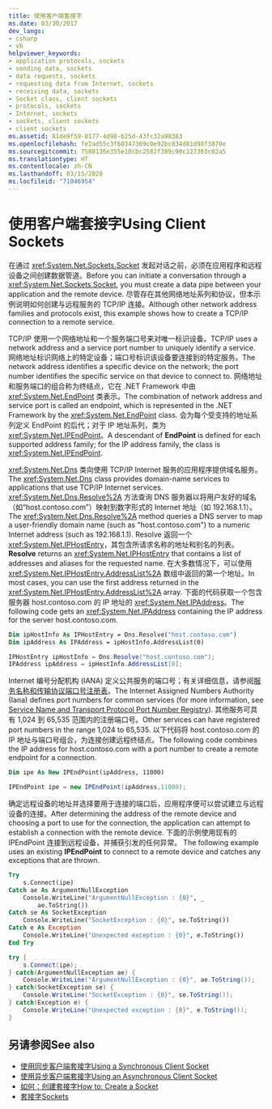 ```yaml
---
title: 使用客户端套接字
ms.date: 03/30/2017
dev_langs:
- csharp
- vb
helpviewer_keywords:
- application protocols, sockets
- sending data, sockets
- data requests, sockets
- requesting data from Internet, sockets
- receiving data, sockets
- Socket class, client sockets
- protocols, sockets
- Internet, sockets
- sockets, client sockets
- client sockets
ms.assetid: 81de9f59-8177-4d98-b25d-43fc32a98383
ms.openlocfilehash: fe2ad55c3f60347369c0e92bc834d81d98f3870e
ms.sourcegitcommit: 7588136e355e10cbc2582f389c90c127363c02a5
ms.translationtype: HT
ms.contentlocale: zh-CN
ms.lasthandoff: 03/15/2020
ms.locfileid: "71046954"
---
```

# <a name="using-client-sockets"></a><span data-ttu-id="dc559-102">使用客户端套接字</span><span class="sxs-lookup"><span data-stu-id="dc559-102">Using Client Sockets</span></span>
<span data-ttu-id="dc559-103">在通过 <xref:System.Net.Sockets.Socket> 发起对话之前，必须在应用程序和远程设备之间创建数据管道。</span><span class="sxs-lookup"><span data-stu-id="dc559-103">Before you can initiate a conversation through a <xref:System.Net.Sockets.Socket>, you must create a data pipe between your application and the remote device.</span></span> <span data-ttu-id="dc559-104">尽管存在其他网络地址系列和协议，但本示例说明如何创建与远程服务的 TCP/IP 连接。</span><span class="sxs-lookup"><span data-stu-id="dc559-104">Although other network address families and protocols exist, this example shows how to create a TCP/IP connection to a remote service.</span></span>  
  
 <span data-ttu-id="dc559-105">TCP/IP 使用一个网络地址和一个服务端口号来对唯一标识设备。</span><span class="sxs-lookup"><span data-stu-id="dc559-105">TCP/IP uses a network address and a service port number to uniquely identify a service.</span></span> <span data-ttu-id="dc559-106">网络地址标识网络上的特定设备；端口号标识该设备要连接到的特定服务。</span><span class="sxs-lookup"><span data-stu-id="dc559-106">The network address identifies a specific device on the network; the port number identifies the specific service on that device to connect to.</span></span> <span data-ttu-id="dc559-107">网络地址和服务端口的组合称为终结点，它在 .NET Framework 中由 <xref:System.Net.EndPoint> 类表示。</span><span class="sxs-lookup"><span data-stu-id="dc559-107">The combination of network address and service port is called an endpoint, which is represented in the .NET Framework by the <xref:System.Net.EndPoint> class.</span></span> <span data-ttu-id="dc559-108">会为每个受支持的地址系列定义 EndPoint 的后代；对于 IP 地址系列，类为 <xref:System.Net.IPEndPoint>。</span><span class="sxs-lookup"><span data-stu-id="dc559-108">A descendant of **EndPoint** is defined for each supported address family; for the IP address family, the class is <xref:System.Net.IPEndPoint>.</span></span>  
  
 <span data-ttu-id="dc559-109"><xref:System.Net.Dns> 类向使用 TCP/IP Internet 服务的应用程序提供域名服务。</span><span class="sxs-lookup"><span data-stu-id="dc559-109">The <xref:System.Net.Dns> class provides domain-name services to applications that use TCP/IP Internet services.</span></span> <span data-ttu-id="dc559-110"><xref:System.Net.Dns.Resolve%2A> 方法查询 DNS 服务器以将用户友好的域名（如“host.contoso.com”）映射到数字形式的 Internet 地址（如 192.168.1.1）。</span><span class="sxs-lookup"><span data-stu-id="dc559-110">The <xref:System.Net.Dns.Resolve%2A> method queries a DNS server to map a user-friendly domain name (such as "host.contoso.com") to a numeric Internet address (such as 192.168.1.1).</span></span> <span data-ttu-id="dc559-111">Resolve 返回一个 <xref:System.Net.IPHostEntry>，其包含所请求名称的地址和别名的列表。</span><span class="sxs-lookup"><span data-stu-id="dc559-111">**Resolve** returns an <xref:System.Net.IPHostEntry> that contains a list of addresses and aliases for the requested name.</span></span> <span data-ttu-id="dc559-112">在大多数情况下，可以使用 <xref:System.Net.IPHostEntry.AddressList%2A> 数组中返回的第一个地址。</span><span class="sxs-lookup"><span data-stu-id="dc559-112">In most cases, you can use the first address returned in the <xref:System.Net.IPHostEntry.AddressList%2A> array.</span></span> <span data-ttu-id="dc559-113">下面的代码获取一个包含服务器 host.contoso.com 的 IP 地址的 <xref:System.Net.IPAddress>。</span><span class="sxs-lookup"><span data-stu-id="dc559-113">The following code gets an <xref:System.Net.IPAddress> containing the IP address for the server host.contoso.com.</span></span>  
  
```vb  
Dim ipHostInfo As IPHostEntry = Dns.Resolve("host.contoso.com")  
Dim ipAddress As IPAddress = ipHostInfo.AddressList(0)  
```  
  
```csharp  
IPHostEntry ipHostInfo = Dns.Resolve("host.contoso.com");  
IPAddress ipAddress = ipHostInfo.AddressList[0];  
```  
  
 <span data-ttu-id="dc559-114">Internet 编号分配机构 (IANA) 定义公共服务的端口号；有关详细信息，请参阅[服务名称和传输协议端口号注册表](https://www.iana.org/assignments/service-names-port-numbers/service-names-port-numbers.xhtml)。</span><span class="sxs-lookup"><span data-stu-id="dc559-114">The Internet Assigned Numbers Authority (Iana) defines port numbers for common services (for more information, see [Service Name and Transport Protocol Port Number Registry](https://www.iana.org/assignments/service-names-port-numbers/service-names-port-numbers.xhtml)).</span></span> <span data-ttu-id="dc559-115">其他服务可具有 1,024 到 65,535 范围内的注册端口号。</span><span class="sxs-lookup"><span data-stu-id="dc559-115">Other services can have registered port numbers in the range 1,024 to 65,535.</span></span> <span data-ttu-id="dc559-116">以下代码将 host.contoso.com 的 IP 地址与端口号组合，为连接创建远程终结点。</span><span class="sxs-lookup"><span data-stu-id="dc559-116">The following code combines the IP address for host.contoso.com with a port number to create a remote endpoint for a connection.</span></span>  
  
```vb  
Dim ipe As New IPEndPoint(ipAddress, 11000)  
```  
  
```csharp  
IPEndPoint ipe = new IPEndPoint(ipAddress,11000);  
```  
  
 <span data-ttu-id="dc559-117">确定远程设备的地址并选择要用于连接的端口后，应用程序便可以尝试建立与远程设备的连接。</span><span class="sxs-lookup"><span data-stu-id="dc559-117">After determining the address of the remote device and choosing a port to use for the connection, the application can attempt to establish a connection with the remote device.</span></span> <span data-ttu-id="dc559-118">下面的示例使用现有的 IPEndPoint 连接到远程设备，并捕获引发的任何异常。 </span><span class="sxs-lookup"><span data-stu-id="dc559-118">The following example uses an existing **IPEndPoint** to connect to a remote device and catches any exceptions that are thrown.</span></span>  
  
```vb  
Try  
    s.Connect(ipe)  
Catch ae As ArgumentNullException  
    Console.WriteLine("ArgumentNullException : {0}", _  
        ae.ToString())  
Catch se As SocketException  
    Console.WriteLine("SocketException : {0}", se.ToString())  
Catch e As Exception  
    Console.WriteLine("Unexpected exception : {0}", e.ToString())  
End Try  
```  
  
```csharp  
try {  
    s.Connect(ipe);  
} catch(ArgumentNullException ae) {  
    Console.WriteLine("ArgumentNullException : {0}", ae.ToString());  
} catch(SocketException se) {  
    Console.WriteLine("SocketException : {0}", se.ToString());  
} catch(Exception e) {  
    Console.WriteLine("Unexpected exception : {0}", e.ToString());  
}  
```  
  
## <a name="see-also"></a><span data-ttu-id="dc559-119">另请参阅</span><span class="sxs-lookup"><span data-stu-id="dc559-119">See also</span></span>

- [<span data-ttu-id="dc559-120">使用同步客户端套接字</span><span class="sxs-lookup"><span data-stu-id="dc559-120">Using a Synchronous Client Socket</span></span>](using-a-synchronous-client-socket.md)
- [<span data-ttu-id="dc559-121">使用异步客户端套接字</span><span class="sxs-lookup"><span data-stu-id="dc559-121">Using an Asynchronous Client Socket</span></span>](using-an-asynchronous-client-socket.md)
- [<span data-ttu-id="dc559-122">如何：创建套接字</span><span class="sxs-lookup"><span data-stu-id="dc559-122">How to: Create a Socket</span></span>](how-to-create-a-socket.md)
- [<span data-ttu-id="dc559-123">套接字</span><span class="sxs-lookup"><span data-stu-id="dc559-123">Sockets</span></span>](sockets.md)
